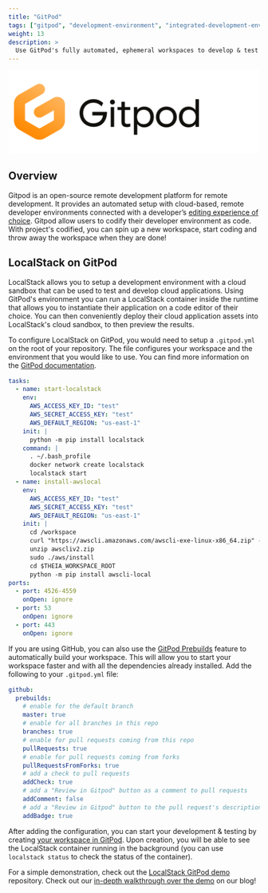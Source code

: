 ```yaml
---
title: "GitPod"
tags: ["gitpod", "development-environment", "integrated-development-environment"]
weight: 13
description: >
  Use GitPod's fully automated, ephemeral workspaces to develop & test your cloud applications with LocalStack
---
```


<img src="gitpod_logo.png" width="600px" alt="GitPod logo">

## Overview

Gitpod is an open-source remote development platform for remote development. It provides an automated setup with cloud-based, remote developer environments connected with a developer’s [editing experience of choice](https://www.gitpod.io/docs/references/ides-and-editors). Gitpod allow users to codify their developer environment as code. With project's codified, you can spin up a new workspace, start coding and throw away the workspace when they are done!

## LocalStack on GitPod

LocalStack allows you to setup a development environment with a cloud sandbox that can be used to test and develop cloud applications. Using GitPod's environment you can run a LocalStack container inside the runtime that allows you to instantiate their application on a code editor of their choice. You can then conveniently deploy their cloud application assets into LocalStack's cloud sandbox, to then preview the results.

To configure LocalStack on GitPod, you would need to setup a `.gitpod.yml` on the root of your repository. The file configures your workspace and the environment that you would like to use. You can find more information on the [GitPod documentation](https://www.gitpod.io/docs/config-gitpod-file/).

```yaml
tasks:
  - name: start-localstack
    env:
      AWS_ACCESS_KEY_ID: "test"
      AWS_SECRET_ACCESS_KEY: "test"
      AWS_DEFAULT_REGION: "us-east-1"
    init: |
      python -m pip install localstack
    command: |
      . ~/.bash_profile
      docker network create localstack
      localstack start
  - name: install-awslocal
    env:
      AWS_ACCESS_KEY_ID: "test"
      AWS_SECRET_ACCESS_KEY: "test"
      AWS_DEFAULT_REGION: "us-east-1"
    init: |
      cd /workspace
      curl "https://awscli.amazonaws.com/awscli-exe-linux-x86_64.zip" -o "awscliv2.zip"
      unzip awscliv2.zip
      sudo ./aws/install
      cd $THEIA_WORKSPACE_ROOT
      python -m pip install awscli-local
ports:
  - port: 4526-4559
    onOpen: ignore      
  - port: 53
    onOpen: ignore      
  - port: 443
    onOpen: ignore
```

If you are using GitHub, you can also use the [GitPod Prebuilds](https://www.gitpod.io/docs/prebuilds/) feature to automatically build your workspace. This will allow you to start your workspace faster and with all the dependencies already installed. Add the following to your `.gitpod.yml` file:

```yaml
github:
  prebuilds:
    # enable for the default branch
    master: true
    # enable for all branches in this repo
    branches: true
    # enable for pull requests coming from this repo
    pullRequests: true
    # enable for pull requests coming from forks
    pullRequestsFromForks: true
    # add a check to pull requests
    addCheck: true
    # add a "Review in Gitpod" button as a comment to pull requests
    addComment: false
    # add a "Review in Gitpod" button to the pull request's description
    addBadge: true
```

After adding the configuration, you can start your development & testing by creating [your workspace in GitPod](https://www.gitpod.io/docs/getting-started/#start-your-first-workspace). Upon creation, you will be able to see the LocalStack container running in the background (you can use `localstack status` to check the status of the container).

For a simple demonstration, check out the [LocalStack GitPod demo](https://github.com/whummer/localstack-gitpod-demo) repository. Check out our [in-depth walkthrough over the demo](https://localstack.cloud/blog/2022-09-26-localstack-x-gitpod-run-cloud-applications-with-localstack-and-gitpod/) on our blog!
